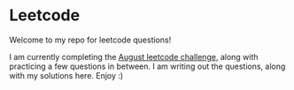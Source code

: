 # Leetcode

Welcome to my repo for leetcode questions!

I am currently completing the [August leetcode challenge](https://leetcode.com/explore/challenge/card/august-leetcoding-challenge), along with practicing a few questions in between. I am writing out the questions, along with my solutions here. Enjoy :)
